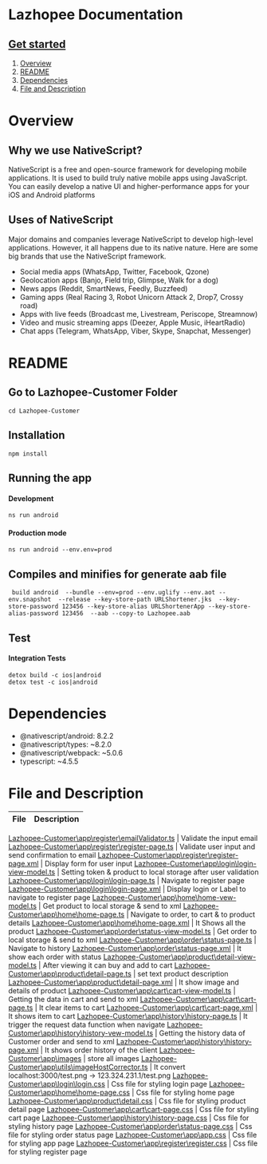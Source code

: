 # Lazhopee Documentation
## [Get started](#README)
1. [Overview](#Overview)
2. [README](#README)
3. [Dependencies](#Dependencies)
4. [File and Description](#File-and-Description)

# Overview
## Why we use NativeScript?
NativeScript is a free and open-source framework for developing mobile applications. It is used to build truly native mobile apps using JavaScript. You can easily develop a native UI and higher-performance apps for your iOS and Android platforms

## Uses of NativeScript
Major domains and companies leverage NativeScript to develop high-level applications. However, it all happens due to its native nature. Here are some big brands that use the NativeScript framework.

* Social media apps (WhatsApp, Twitter, Facebook, Qzone)
* Geolocation apps (Banjo, Field trip, Glimpse, Walk for a dog)
* News apps (Reddit, SmartNews, Feedly, Buzzfeed)
* Gaming apps (Real Racing 3, Robot Unicorn Attack 2, Drop7, Crossy road)
* Apps with live feeds (Broadcast me, Livestream, Periscope, Streamnow)
* Video and music streaming apps (Deezer, Apple Music, iHeartRadio)
* Chat apps (Telegram, WhatsApp, Viber, Skype, Snapchat, Messenger)

# README
## Go to Lazhopee-Customer Folder
```
cd Lazhopee-Customer
```


## Installation
```
npm install
```

## Running the app

#### Development
```
ns run android
```

#### Production mode
```
ns run android --env.env=prod
```

## Compiles and minifies for  generate aab file
```
 build android  --bundle --env=prod --env.uglify --env.aot --env.snapshot  --release --key-store-path URLShortener.jks  --key-store-password 123456 --key-store-alias URLShortenerApp --key-store-alias-password 123456  --aab --copy-to Lazhopee.aab
```

## Test

####  Integration Tests
```
detox build -c ios|android
detox test -c ios|android
```


# Dependencies
* @nativescript/android: 8.2.2
* @nativescript/types: ~8.2.0
* @nativescript/webpack: ~5.0.6
* typescript: ~4.5.5

# File and Description
 |  File |  Description 
---|  ---| 

[Lazhopee-Customer\app\register\emailValidator.ts](https://github.com/MEJARICLOI/Lazhopee/blob/main/Lazhopee-Customer/app/register/emailValidator.ts) | Validate the input email
[Lazhopee-Customer\app\register\register-page.ts](https://github.com/MEJARICLOI/Lazhopee/blob/main/Lazhopee-Customer/app/register/register-page.ts) |  Validate user input and send confirmation to email
[Lazhopee-Customer\app\register\register-page.xml](https://github.com/MEJARICLOI/Lazhopee/blob/main/Lazhopee-Customer/app/register/register-page.xml) | Display form for user input 
[Lazhopee-Customer\app\login\login-view-model.ts](https://github.com/MEJARICLOI/Lazhopee/blob/main/Lazhopee-Customer/app/login/login-view-model.ts) | Setting token & product to local storage after user validation 
[Lazhopee-Customer\app\login\login-page.ts](https://github.com/MEJARICLOI/Lazhopee/blob/main/Lazhopee-Customer/app/login/login-page.ts) | Navigate to register page 
[Lazhopee-Customer\app\login\login-page.xml](https://github.com/MEJARICLOI/Lazhopee/blob/main/Lazhopee-Customer/app/login/login-page.xml) | Display login or Label to navigate to register page
[Lazhopee-Customer\app\home\home-vew-model.ts](https://github.com/MEJARICLOI/Lazhopee/blob/main/Lazhopee-Customer/app/home/home-vew-model.ts) | Get product to local storage & send to xml
[Lazhopee-Customer\app\home\home-page.ts](https://github.com/MEJARICLOI/Lazhopee/blob/main/Lazhopee-Customer/app/home/home-page.ts) | Navigate to order, to cart & to product details
[Lazhopee-Customer\app\home\home-page.xml](https://github.com/MEJARICLOI/Lazhopee/blob/main/Lazhopee-Customer/app/home/home-page.xml) | It Shows all the product
[Lazhopee-Customer\app\order\status-view-model.ts](https://github.com/MEJARICLOI/Lazhopee/blob/main/Lazhopee-Customer/app/order/status-view-model.ts) | Get order to local storage & send to xml
[Lazhopee-Customer\app\order\status-page.ts](https://github.com/MEJARICLOI/Lazhopee/blob/main/Lazhopee-Customer/app/order/status-page.ts) | Navigate to history
[Lazhopee-Customer\app\order\status-page.xml](https://github.com/MEJARICLOI/Lazhopee/blob/main/Lazhopee-Customer/app/order/status-page.xml) | It show each order with status
[Lazhopee-Customer\app\product\detail-view-model.ts](https://github.com/MEJARICLOI/Lazhopee/blob/main/Lazhopee-Customer/app/product/detail-view-model.ts) | After viewing it can buy and add to cart 
[Lazhopee-Customer\app\product\detail-page.ts](https://github.com/MEJARICLOI/Lazhopee/blob/main/Lazhopee-Customer/app/product/detail-page.ts) | set text product description
[Lazhopee-Customer\app\product\detail-page.xml](https://github.com/MEJARICLOI/Lazhopee/blob/main/Lazhopee-Customer/app/product/detail-page.xml) | It show image and details of product
[Lazhopee-Customer\app\cart\cart-view-model.ts](https://github.com/MEJARICLOI/Lazhopee/blob/main/Lazhopee-Customer/app/cart/cart-view-model.ts) | Getting the data in cart and send to xml
[Lazhopee-Customer\app\cart\cart-page.ts](https://github.com/MEJARICLOI/Lazhopee/blob/main/Lazhopee-Customer/app/cart/cart-page.ts) | It clear items to cart
[Lazhopee-Customer\app\cart\cart-page.xml](https://github.com/MEJARICLOI/Lazhopee/blob/main/Lazhopee-Customer/app/cart/cart-page.xml) | It shows item to cart
[Lazhopee-Customer\app\history\history-page.ts](https://github.com/MEJARICLOI/Lazhopee/blob/main/Lazhopee-Customer/app/history/history-page.ts) | It trigger the request data function when navigate 
[Lazhopee-Customer\app\history\history-vew-model.ts](https://github.com/MEJARICLOI/Lazhopee/blob/main/Lazhopee-Customer/app/history/history-vew-model.ts) | Getting the history data of Customer order and send to xml
[Lazhopee-Customer\app\history\history-page.xml](https://github.com/MEJARICLOI/Lazhopee/blob/main/Lazhopee-Customer/app/history/history-page.xml) | It shows order history of the client
[Lazhopee-Customer\app\images](https://github.com/MEJARICLOI/Lazhopee/tree/main/Lazhopee-Customer/app/images) | store all  images
[Lazhopee-Customer\app\utils\imageHostCorrector.ts](https://github.com/MEJARICLOI/Lazhopee/blob/main/Lazhopee-Customer/app/utils/imageHostCorrector.ts) | It convert localhost:3000/test.png -> 123.324.231.1/test.png
[Lazhopee-Customer\app\login\login.css](https://github.com/MEJARICLOI/Lazhopee/blob/main/Lazhopee-Customer/app/login/login.css) | Css file for styling login page
[Lazhopee-Customer\app\home\home-page.css](https://github.com/MEJARICLOI/Lazhopee/blob/main/Lazhopee-Customer/app/home/home-page.css) | Css file for styling home page
[Lazhopee-Customer\app\product\detail.css](https://github.com/MEJARICLOI/Lazhopee/blob/main/Lazhopee-Customer/app/product/detail.css) | Css file for styling product detail page
[Lazhopee-Customer\app\cart\cart-page.css](https://github.com/MEJARICLOI/Lazhopee/blob/main/Lazhopee-Customer/app/cart/cart-page.css) | Css file for styling cart page
[Lazhopee-Customer\app\history\history-page.css](https://github.com/MEJARICLOI/Lazhopee/blob/main/Lazhopee-Customer/app/history/history-page.css) | Css file for styling history page
[Lazhopee-Customer\app\order\status-page.css](https://github.com/MEJARICLOI/Lazhopee/blob/main/Lazhopee-Customer/app/order/status-page.css) | Css file for styling order status page
[Lazhopee-Customer\app\app.css](https://github.com/MEJARICLOI/Lazhopee/blob/main/Lazhopee-Customer/app/app.css) | Css file for styling app page
[Lazhopee-Customer\app\register\register.css](https://github.com/MEJARICLOI/Lazhopee/blob/main/Lazhopee-Customer/app/register/register.css) | Css file for styling register page